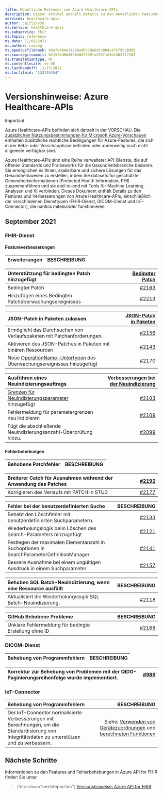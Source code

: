 ```yaml
---
title: Monatliche Releases von Azure Healthcare-APIs
description: Dieser Artikel enthält Details zu den monatlichen Features und Verbesserungen der Azure Healthcare-APIs.
services: healthcare-apis
author: caitlinv39
ms.service: healthcare-apis
ms.subservice: fhir
ms.topic: reference
ms.date: 11/01/2021
ms.author: cavoeg
ms.openlocfilehash: 40afc404e3121ba4b35da895d804c475f9b28d95
ms.sourcegitcommit: 0415f4d064530e0d7799fe295f1d8dc003f17202
ms.translationtype: MT
ms.contentlocale: de-DE
ms.lasthandoff: 11/17/2021
ms.locfileid: "132719354"
---
```

# <a name="release-notes-azure-healthcare-apis"></a>Versionshinweise: Azure Healthcare-APIs

> [!IMPORTANT]
> Azure Healthcare-APIs befinden sich derzeit in der VORSCHAU. Die [zusätzlichen Nutzungsbestimmungen für Microsoft Azure-Vorschauen](https://azure.microsoft.com/support/legal/preview-supplemental-terms/) enthalten zusätzliche rechtliche Bedingungen für Azure-Features, die sich in der Beta- oder Vorschauphase befinden oder anderweitig noch nicht allgemein verfügbar sind. 

Azure Healthcare-APIs sind eine Reihe verwalteter API-Dienste, die auf offenen Standards und Frameworks für die Gesundheitsbranche basieren. Sie ermöglichen es Ihnen, skalierbare und sichere Lösungen für das Gesundheitswesen zu erstellen, indem Sie datasets für geschützte Gesundheitsinformationen (Protected Health Information, PHI) zusammenführen und sie end-to-end mit Tools für Machine Learning, Analysen und KI verbinden. Dieses Dokument enthält Details zu den Features und Verbesserungen von Azure Healthcare-APIs, einschließlich der verschiedenen Diensttypen (FHIR-Dienst, DICOM-Dienst und IoT-Connector), die nahtlos miteinander funktionieren.

## <a name="september-2021"></a>September 2021

### <a name="fhir-service"></a>FHIR-Dienst

#### <a name="feature-enhancements"></a>**Featureverbesserungen**

|Erweiterungen | BESCHREIBUNG |
|:------------------- | -----------:|

|Unterstützung für bedingten Patch hinzugefügt | [Bedingter Patch](./././azure-api-for-fhir/fhir-rest-api-capabilities.md#patch-and-conditional-patch)|
|:------------------- | -----------:|
|Bedingter Patch | [#2163](https://github.com/microsoft/fhir-server/pull/2163) |
|Hinzufügen eines Bedingten Patchüberwachungsereignisses | [#2213](https://github.com/microsoft/fhir-server/pull/2213) |

|JSON-Patch in Paketen zulassen | [JSON-Patch in Paketen](./././azure-api-for-fhir/fhir-rest-api-capabilities.md#patch-in-bundles)|
|:------------------- | -----------:|
|Ermöglicht das Durchsuchen von Verlaufspaketen mit Patchanforderungen. |[#2156](https://github.com/microsoft/fhir-server/pull/2156) | 
|Aktivieren des JSON-Patches in Paketen mit binären Ressourcen |[#2143](https://github.com/microsoft/fhir-server/pull/2143) |
|Neue [OperationName-Untertypen](./././azure-api-for-fhir/enable-diagnostic-logging.md#audit-log-details) des Überwachungsereignisses hinzugefügt| [#2170](https://github.com/microsoft/fhir-server/pull/2170) |

| Ausführen eines Neuindizierungsauftrags | [Verbesserungen bei der Neuindizierung](./././fhir/how-to-run-a-reindex.md)|
|:------------------- | -----------:|
|[Grenzen für Neuindizierungsparameter](./././azure-api-for-fhir/how-to-run-a-reindex.md#performance-considerations) hinzugefügt|[#2103](https://github.com/microsoft/fhir-server/pull/2103)|
|Fehlermeldung für parametergrenzen neu indizieren|[#2109](https://github.com/microsoft/fhir-server/pull/2109)|
|Fügt die abschließende Neuindizierungsanzahl-Überprüfung hinzu. |[#2099](https://github.com/microsoft/fhir-server/pull/2099)|

#### <a name="bug-fixes"></a>**Fehlerbehebungen**

|Behobene Patchfehler | BESCHREIBUNG |
|:------------------- | -----------:|

| Breiterer Catch für Ausnahmen während der Anwendung des Patches | [#2192](https://github.com/microsoft/fhir-server/pull/2192)|
|:------------------- | -----------:|
|Korrigieren des Verlaufs mit PATCH in STU3 |[#2177](https://github.com/microsoft/fhir-server/pull/2177) |

|Fehler bei der benutzerdefinierten Suche |BESCHREIBUNG |
|:------------------- | -----------:|
|Behebt den Löschfehler mit benutzerdefinierten Suchparametern. |[#2133](https://github.com/microsoft/fhir-server/pull/2133) |
|Wiederholungslogik beim Löschen des Search-Parameters hinzugefügt | [#2121](https://github.com/microsoft/fhir-server/pull/2121)|
|Festlegen der maximalen Elementanzahl in Suchoptionen in SearchParameterDefinitionManager |[#2141](https://github.com/microsoft/fhir-server/pull/2141) |
|Bessere Ausnahme bei einem ungültigen Ausdruck in einem Suchparameter |[#2157](https://github.com/microsoft/fhir-server/pull/2157) |

|Behoben SQL Batch-Neuindizierung, wenn eine Ressource ausfällt |BESCHREIBUNG |
|:------------------- | -----------:|
|Aktualisiert die Wiederholungslogik SQL Batch-Neuindizierung. |[#2118](https://github.com/microsoft/fhir-server/pull/2118) |

|GitHub Behobene Probleme |BESCHREIBUNG |
|:------------------- | -----------:|
|Unklare Fehlermeldung für bedingte Erstellung ohne ID |[#2168](https://github.com/microsoft/fhir-server/issues/2168) |

### <a name="dicom-service"></a>**DICOM-Dienst**

|Behebung von Programmfehlern | BESCHREIBUNG |
|:------------------- | -----------:|

|Korrektur zur Behebung von Problemen mit der QIDO-Paginierungsreihenfolge wurde implementiert. |  [#989](https://github.com/microsoft/dicom-server/pull/989) |
|:------------------- | -----------:|

### <a name="iot-connector"></a>**IoT-Connector**

|Behebung von Programmfehlern | BESCHREIBUNG |
|:------------------- | -----------:|
| Der IoT-Connector normalisierte Verbesserungen mit Berechnungen, um die Standardisierung von Integritätsdaten zu unterstützen und zu verbessern. | Siehe: [Verwenden von Gerätezuordnungen](./../healthcare-apis/iot/how-to-use-device-mappings.md) und [berechneten Funktionen](./../healthcare-apis/iot/how-to-use-calculated-functions-mappings.md)  |

## <a name="next-steps"></a>Nächste Schritte

Informationen zu den Features und Fehlerbehebungen in Azure API for FHIR finden Sie unter

>[!div class="nextstepaction"]
>[Versionshinweise: Azure API for FHIR](./azure-api-for-fhir/release-notes.md)
